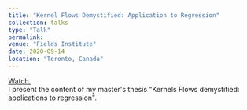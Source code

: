 ```yaml
---
title: "Kernel Flows Demystified: Application to Regression"
collection: talks
type: "Talk"
permalink: 
venue: "Fields Institute"
date: 2020-09-14
location: "Toronto, Canada"
---
```

[Watch.](https://www.youtube.com/watch?v=ZndevdR4omw)  
I present the content of my master's thesis "Kernels Flows demystified: applications to regression".
